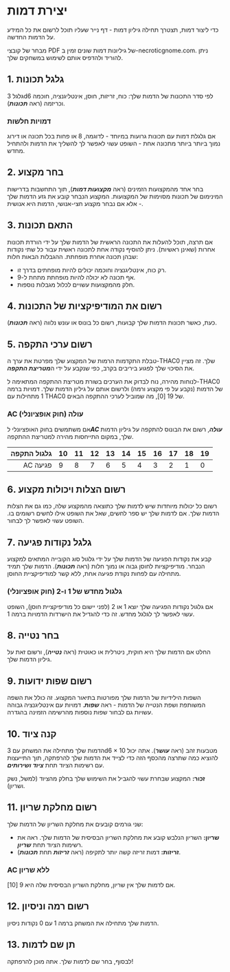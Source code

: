 # יצירת דמות

כדי ליצור דמות, תצטרך תחילה גיליון דמות - דף נייר שעליו תוכל לרשום את כל המידע על הדמות החדשה.

מבחר של קובצי PDF של גיליונות דמות שונים זמין ב-necroticgnome.com. ניתן להוריד ולהדפיס אותם לשימוש במשחקים שלך.

## 1. גלגל תכונות

גלגל 3d6 לפי סדר התכונות של הדמות שלך: כוח, זריזות, חוסן, אינטליגנציה, חוכמה וכריזמה (ראה ***תכונות***).

### דמויות חלשות

אם גלגלת דמות עם תכונות גרועות במיוחד - לדוגמה, 8 או פחות בכל תכונה או דירוג נמוך ביותר ביותר מתכונה אחת - השופט עשוי לאפשר לך להשליך את הדמות ולהתחיל מחדש.

## 2. בחר מקצוע

בחר אחד מהמקצועות הזמינים (ראה ***מקצועות דמות***), תוך התחשבות בדרישות המינימום של תכונות מסוימות של המקצועות. המקצוע הנבחר קובע את גזע הדמות שלך - אלא אם נבחר מקצוע חצי-אנושי, הדמות היא אנושית.

## 3. התאם תכונות

אם תרצה, תוכל להעלות את התכונה הראשית של הדמות שלך על ידי הורדת תכונות אחרות (שאינן ראשיות). ניתן להוסיף נקודה אחת לתכונה ראשית עבור כל שתי נקודות שבהן תכונה אחרת מופחתת. ההגבלות הבאות חלות:

- רק כוח, אינטליגנציה וחוכמה יכולים להיות מופחתים בדרך זו.
- אף תכונה לא יכולה להיות מופחתת מתחת ל-9.
- חלק מהמקצועות עשויים לכלול מגבלות נוספות.

## 4. רשום את המודיפיקציות של התכונות

כעת, כאשר תכונות הדמות שלך קבועות, רשום כל בונוס או עונש נלווה (ראה ***תכונות***).

## 5. רשום ערכי התקפה

טבלת התקדמות הרמות של המקצוע שלך מפרטת את ערך ה-THAC0 שלך. זה מציין את הסיכוי שלך לפגוע ביריבים בקרב, כפי שנקבע על ידי ה***מטריצת התקפה***.

לנוחות מהירה, נוח לבדוק את הערכים בשורת מטריצת ההתקפה המתאימה ל-THAC0 של הדמות (נקבע על פי מקצוע ורמה) ולרשום אותם על גיליון הדמות שלך. דמויות ברמה 1 מתחילות עם THAC0 של 19 [0], מה שמוביל לערכי ההתקפה הבאים.

### AC עולה (חוק אופציונלי)

אם משתמשים בחוק האופציונלי ל***AC עולה***, רשום את הבונוס להתקפה על גיליון הדמות שלך, במקום התייחסות מהירה למטריצת ההתקפה.

| גלגול התקפה | 10   | 11   | 12   | 13   | 14   | 15   | 16   | 17   | 18   | 19   |
| ----------: | ---- | ---- | ---- | ---- | ---- | ---- | ---- | ---- | ---- | ---- |
|      AC פגיעה | 9    | 8    | 7    | 6    | 5    | 4    | 3    | 2    | 1    | 0    |

## 6. רשום הצלות ויכולות מקצוע

רשום כל יכולות מיוחדות שיש לדמות שלך כתוצאה מהמקצוע שלה, כמו גם את הצלות הדמות שלך. אם לדמות שלך יש ספר לחשים, שאל את השופט אילו לחשים רשומים בו. השופט עשוי לאפשר לך לבחור.

## 7. גלגל נקודות פגיעה

קבע את נקודות הפגיעה של הדמות שלך על ידי גלגול סוג הקובייה המתאים למקצוע הנבחר. מודיפיקציות לחוסן גבוה או נמוך חלות (ראה ***תכונות***). הדמות שלך תמיד מתחילה עם לפחות נקודת פגיעה אחת, ללא קשר למודיפיקציית החוסן.

### גלגול מחדש של 1 ו-2 (חוק אופציונלי)

אם גלגול נקודות הפגיעה שלך יוצא 1 או 2 (לפני יישום כל מודיפיקציית חוסן), השופט עשוי לאפשר לך לגלגל מחדש. זה כדי להגדיל את הישרדות הדמויות ברמה 1.

## 8. בחר נטייה

החלט אם הדמות שלך היא חוקית, ניטרלית או כאוטית (ראה ***נטייה***), ורשום זאת על גיליון הדמות שלך.

## 9. רשום שפות ידועות

השפות הילידיות של הדמות שלך מפורטות בתיאור המקצוע. זה כולל את השפה המשותפת ושפת הנטייה של הדמות - ראה ***שפות***. דמויות עם אינטליגנציה גבוהה עשויות גם לבחור שפות נוספות מהרשימה הזמינה בהגדרה.

## 10. קנה ציוד

הדמות שלך מתחילה את המשחק עם 3d6 × 10 מטבעות זהב (ראה ***עושר***). אתה יכול להוציא כמה שתרצה מהכסף הזה כדי לצייד את הדמות שלך להרפתקה, תוך התייעצות עם רשימות הציוד תחת ***ציוד ושירותים***.

**זכור:** המקצוע שבחרת עשוי להגביל את השימוש שלך בחלק מהציוד (למשל, נשק ושריון).

## 11. רשום מחלקת שריון

שני גורמים קובעים את מחלקת השריון של הדמות שלך:

- **שריון:** השריון הנלבש קובע את מחלקת השריון הבסיסית של הדמות שלך. ראה את רשימות הציוד תחת ***שריון***.
- **זריזות:** דמות זריזה קשה יותר לתקיפה (ראה ***זריזות*** תחת ***תכונות***).

### AC ללא שריון

אם לדמות שלך אין שריון, מחלקת השריון הבסיסית שלה היא 9 [10].

## 12. רשום רמה וניסיון

הדמות שלך מתחילה את המשחק ברמה 1 עם 0 נקודות ניסיון.

## 13. תן שם לדמות

לבסוף, בחר שם לדמות שלך. אתה מוכן להרפתקה!